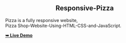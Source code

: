 <h2 align="center">Responsive-Pizza</h2> 

  Pizza is a fully responsive website, <br />Pizza Shop-Website-Using-HTML-CSS-and-JavaScript.    
  
  <a href="https://yujitech.github.io/Responsive-Pizza-Shop-Website-Using-HTML-CSS-and-JavaScript/"><strong>➥ Live Demo</strong></a> 
